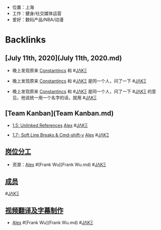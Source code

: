 - 位置：上海
- 工作：健身/社交媒体运营
- 爱好：数码产品/NBA/动漫

# Backlinks
## [July 11th, 2020](July 11th, 2020.md)
- 晚上发现原来 [Constantincs](Constantincs.md) 和 #[JΛKΞ](JΛKΞ.md)

- 晚上发现原来 [Constantincs](Constantincs.md) 和 #[JΛKΞ](JΛKΞ.md) 是同一个人，问了一下 #[JΛKΞ](JΛKΞ.md)

- 晚上发现原来 [Constantincs](Constantincs.md) 和 #[JΛKΞ](JΛKΞ.md) 是同一个人，问了一下 #[JΛKΞ](JΛKΞ.md) 的意见，他说统一用一个名字的话，就用 #[JΛKΞ](JΛKΞ.md)

## [Team Kanban](Team Kanban.md)
- [1.5: Unlinked References](https://www.notion.so/1-5-Unlinked-References-9ab449a5dde74ef4bc016927fe2c46d1) [Alex](Alex.md) #[JΛKΞ](JΛKΞ.md)

- [1.7- Soft Line Breaks & Cmd-shift-v](https://www.notion.so/1-7-Soft-Line-Breaks-Cmd-shift-v-db913a901cab43ff84cc19bf36ade4dd) [Alex](Alex.md) #[JΛKΞ](JΛKΞ.md)

## [岗位分工](岗位分工.md)
- 资源：[Alex](Alex.md) #[Frank Wu](Frank Wu.md) #[JΛKΞ](JΛKΞ.md)

## [成员](成员.md)

#[JΛKΞ](JΛKΞ.md)

## [视频翻译及字幕制作](视频翻译及字幕制作.md)
- [Alex](Alex.md) #[Frank Wu](Frank Wu.md) #[JΛKΞ](JΛKΞ.md)


